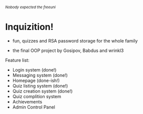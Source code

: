 <sub>*Nobody expected the freeuni*<sub>
# Inquizition!

* fun, quizzes and RSA password storage for the whole family

* the final OOP project by Gosipov, Babdus and wrinkl3

Feature list:

 * Login system (done!)
 * Messaging system (done!)
 * Homepage (done-ish!)
 * Quiz listing system (done!)
 * Quiz creation system (done!)
 * Quiz complition system
 * Achievements
 * Admin Control Panel

